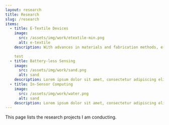 ```yaml
---
layout: research
title: Research
slug: /research
items:
  - title: E-Textile Devices
    image:
      src: /assets/img/work/etextile-min.png
      alt: e-textile
    description: With advances in materials and fabrication methods, e-textile devices are regarded as the next generation of smart wearables for thier flexibility, comfortbility and easy-to-deployment. Research in this area encompass material development and characterizaion, fuctional devices design, and fabric computing. In this topic, my work include invesgating characteration of the material, such as 

    test
  - title: Battery-less Sensing
    image:
      src: /assets/img/work/sand.png
      alt: sand
    description: Lorem ipsum dolor sit amet, consectetur adipiscing elit, sed do eiusmod tempor incididunt ut labore et dolore magna aliqua. Ut enim ad minim veniam, quis nostrud exercitation ullamco laboris nisi ut aliquip ex ea commodo consequat. Duis aute irure dolor in reprehenderit in voluptate velit esse cillum dolore eu fugiat nulla pariatur.
  - title: In-Sensor Computing
    image:
      src: /assets/img/work/water.png
      alt: sand
    description: Lorem ipsum dolor sit amet, consectetur adipiscing elit, sed do eiusmod tempor incididunt ut labore et dolore magna aliqua. Ut enim ad minim veniam, quis nostrud exercitation ullamco laboris nisi ut aliquip ex ea commodo consequat. Duis aute irure dolor in reprehenderit in voluptate velit esse cillum dolore eu fugiat nulla pariatur.
---
```


This page lists the research projects I am conducting.

<br />
<br />
